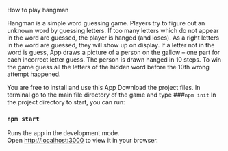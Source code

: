 How to play hangman

Hangman is a simple word guessing game. Players try to figure out an unknown word by guessing letters. If too many letters which do not appear in the word are guessed, the player is hanged (and loses). As a right letters in the word are guessed, they will show up on display. If a letter not in the word is guess, App draws a picture of a person on the gallow – one part for each incorrect letter guess. The person is drawn hanged in 10 steps. To win the game guess all the letters of the hidden word before the 10th wrong attempt happened.

You are free to install and use this App
Download the project files.
In terminal go to the main file directory of the game and type 
###`npm init`
In the project directory to start, you can run:
### `npm start`

Runs the app in the development mode.\
Open [http://localhost:3000](http://localhost:3000) to view it in your browser.

